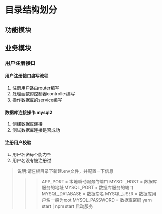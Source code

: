 # 目录结构划分
## 功能模块
## 业务模块
<!-- dotenv 解析读取env文件 -->

### 用户注册接口
#### 用户注册接口编写流程
1. 注册用户路由router编写
2. 处理函数的控制器controller编写
3. 操作数据库的service编写

#### 数据库连接操作:mysql2
1. 创建数据库连接
2. 测试数据库连接是否成功

#### 注册用户校验
1. 用户名密码不能为空
2. 用户名没有被注册过

>说明:请在根目录下新建.env文件，并配置一下信息
>>>APP_PORT = 本地启动服务的端口
MYSQL_HOST = 数据库服务的地址
MYSQL_PORT = 数据库服务的端口
MYSQL_DATABASE = 数据库名
MYSQL_USER = 数据库用户名一般为root
MYSQL_PASSWORD = 数据库密码
>>>yarn start | npm start 启动服务

